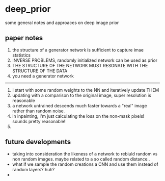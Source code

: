 # deep_prior
some general notes and approaces on deep image prior

## paper notes
1) the structure of a generator network is sufficient to  capture imae statistics 
2) INVERSE PROBLEMS, randomly initialized network can be used as prior
3) THE STRUCTURE OF THE NETWORK MUST RESONATE WITH THE STRUCTURE OF THE DATA
4) you need a generator network 
-------------
1) I start with some random weights to the NN and iteratively update THEM 
2) updating with a comparison to the original image, super resolution is reasonable 
3) a network untrained descends much faster towards a "real" image rather than random noise.
4) in inpainting, I'm just calculating the loss on the non-mask pixels! sounds pretty reasonable!
5) 



## future developments 
- taking into consideration the likeness of a network to rebiuld random vs non random images. 
maybe related to a so called random distance.. 
- what if we sample the random creations a CNN and use them instead of random layers? huh?
- 
